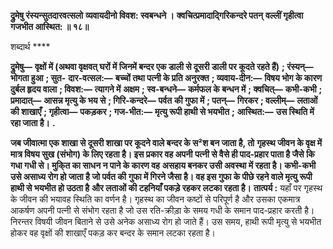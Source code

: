 **द्रुमेषु रंस्यन्सुतदारवत्सलो** **व्यवायदीनो विवश: स्वबन्धने ।** **क्वचित्प्रमादाद्गिरिकन्दरे पतन्** **वल्लीं गृहीत्वा गजभीत आस्थित: ॥ १८॥** 

शब्दार्थ **** 

**द्रुमेषु—** **वृक्षों में (अथवा वृक्षवत् घरों में जिनमें बन्दर एक डाली से दूसरी डाली पर कूदते रहते हैं)** **; रंस्यन्—** **भोगता हुआ** **; सुत-** **दार-वत्सल:—** **बच्चों तथा पत्नी के प्रति अनुरक्त** **; व्यवाय-दीन:—** **विषय भोग के कारण दुर्बल हृदय वाला** **; विवश:—** **त्यागने में** **अक्षम** **; स्व-बन्धने—** **कर्मफल के बन्धन में** **; क्वचित्—** **कभी-कभी** **; प्रमादात्—** **आसन्न मृत्यु के भय से** **; गिरि-कन्दरे—** **पर्वत** **की गुफा में** **; पतन्—** **गिरकर** **; वल्लीम्—** **लताओं की शाखाएँ** **; गृहीत्वा—** **पकड़कर** **; गज-भीत:—** **मृत्यु रूपी हाथी से भयभीत** **;** **आस्थित:—** **उस स्थिति में रहा जाता है।** **.** 

**जब जीवात्मा एक शाखा से दूसरी शाखा पर कूदने वाले बन्दर के स²श बन जाता है, तो** **गृहस्थ जीवन के वृक्ष में मात्र विषय सुख (संभोग) के लिए रहता है। इस प्रकार वह अपनी** **पत्नी से वैसे ही पाद-प्रहार पाता है जैसे कि गधा गधी से। मुकि्त का साधन न पाने के कारण वह** **असहाय बनकर उसी अवस्था में रहता है। कभी-कभी उसे असाध्य रोग हो जाता है जो पर्वत की** **गुफा में गिरने जैसा है। वह इस गुफा के पीछे रहने वाले मृत्यु रूपी हाथी से भयभीत हो उठता है** **और लताओं की टहनियाँ पकड़े रहकर लटका रहता है।** **तात्पर्य :** यहाँ पर गृहस्थ के जीवन की भयावह स्थिति का वर्णन है। गृहस्थ का जीवन कष्टों से परिपूर्ण है और उसका एकमात्र आकर्षण अपनी पत्नी से संभोग रहता है जो उस रति-क्रीड़ा के समय गधी के समान पाद-प्रहार करती है। निरन्तर विषयी जीवन बिताने से उसे अनेक असाध्य रोग हो जाते हैं। उस समय, हाथी रूपी मृत्यु से भयभीत होकर वह वृक्षों की शाखाएँ पकड़ कर बन्दर के समान लटका रहता है।  